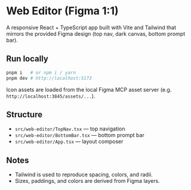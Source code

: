# Web Editor (Figma 1:1)

A responsive React + TypeScript app built with Vite and Tailwind that mirrors the provided Figma design (top nav, dark canvas, bottom prompt bar).

## Run locally

```bash
pnpm i   # or npm i / yarn
pnpm dev # http://localhost:5173
```

Icon assets are loaded from the local Figma MCP asset server (e.g. `http://localhost:3845/assets/...`).

## Structure

- `src/web-editor/TopNav.tsx` — top navigation
- `src/web-editor/BottomBar.tsx` — bottom prompt bar
- `src/web-editor/App.tsx` — layout composer

## Notes

- Tailwind is used to reproduce spacing, colors, and radii.
- Sizes, paddings, and colors are derived from Figma layers.
